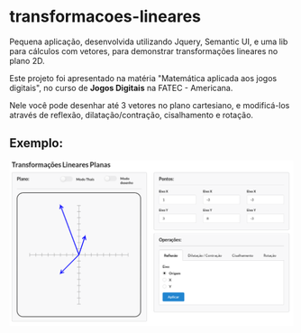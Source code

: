 # transformacoes-lineares
Pequena aplicação, desenvolvida utilizando Jquery, Semantic UI, e uma lib para cálculos com vetores, para demonstrar transformações lineares no plano 2D.

Este projeto foi apresentado na matéria "Matemática aplicada aos jogos digitais", no curso de **Jogos Digitais** na FATEC - Americana.

Nele você pode desenhar até 3 vetores no plano cartesiano, e modificá-los através de reflexão, dilatação/contração, cisalhamento e rotação.

## Exemplo:
![print de exemplo](https://github.com/Doc-McCoy/transformacoes-lineares/blob/master/screenshots/print01.png)
